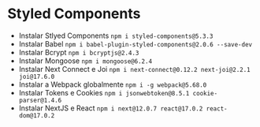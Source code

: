 # Styled Components

- Instalar Stlyed Components `npm i styled-components@5.3.3`
- Instalar Babel `npm i babel-plugin-styled-components@2.0.6 --save-dev`
- Instalar Bcrypt `npm i bcryptjs@2.4.3`
- Instalar Mongoose `npm i mongoose@6.2.4`
- Instalar Next Connect e Joi `npm i next-connect@0.12.2 next-joi@2.2.1 joi@17.6.0`
- Instalar a Webpack globalmente `npm i -g webpack@5.68.0`
- Instalar Tokens e Cookies `npm i jsonwebtoken@8.5.1 cookie-parser@1.4.6`
- Instalar NextJS e React `npm i next@12.0.7 react@17.0.2 react-dom@17.0.2`
